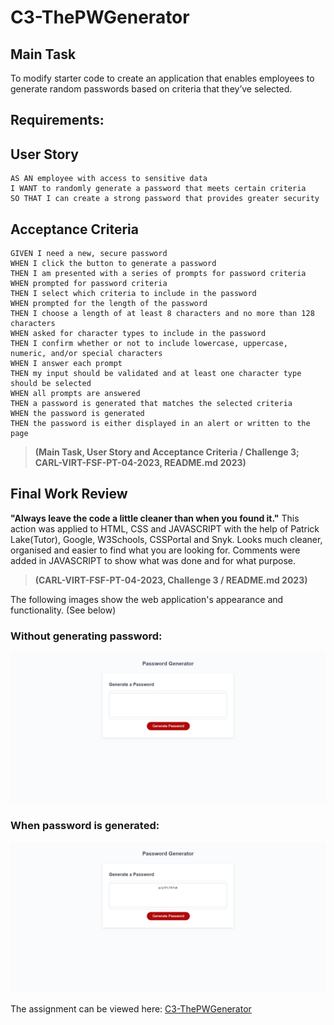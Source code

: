 # C3-ThePWGenerator

## Main Task

To modify starter code to create an application that enables employees to generate random passwords based on criteria that they’ve selected.

## Requirements:

## User Story

```
AS AN employee with access to sensitive data
I WANT to randomly generate a password that meets certain criteria
SO THAT I can create a strong password that provides greater security
```
## Acceptance Criteria

```
GIVEN I need a new, secure password
WHEN I click the button to generate a password
THEN I am presented with a series of prompts for password criteria
WHEN prompted for password criteria
THEN I select which criteria to include in the password
WHEN prompted for the length of the password
THEN I choose a length of at least 8 characters and no more than 128 characters
WHEN asked for character types to include in the password
THEN I confirm whether or not to include lowercase, uppercase, numeric, and/or special characters
WHEN I answer each prompt
THEN my input should be validated and at least one character type should be selected
WHEN all prompts are answered
THEN a password is generated that matches the selected criteria
WHEN the password is generated
THEN the password is either displayed in an alert or written to the page
```
> **(Main Task, User Story and Acceptance Criteria / Challenge 3; CARL-VIRT-FSF-PT-04-2023, README.md 2023)** 

## Final Work Review

**"Always leave the code a little cleaner than when you found it."**  This action was applied to HTML, CSS and JAVASCRIPT with the help of Patrick Lake(Tutor), Google, W3Schools, CSSPortal and Snyk. Looks much cleaner, organised and easier to find what you are looking for. Comments were added in JAVASCRIPT to show what was done and for what purpose. 
> **(CARL-VIRT-FSF-PT-04-2023, Challenge 3 / README.md 2023)**

The following images show the web application's appearance and functionality. (See below)

### Without generating password:
![assets/images/C3-Main.png](assets/images/C3-Main.png)

### When password is generated:
![assets/images/C3-PW.png](assets/images/C3-PW.png)


The assignment can be viewed here: [C3-ThePWGenerator](https://smarquis85.github.io/C3-ThePWGenerator/)